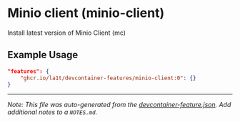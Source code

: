 
# Minio client (minio-client)

Install latest version of Minio Client (mc)

## Example Usage

```json
"features": {
    "ghcr.io/la1t/devcontainer-features/minio-client:0": {}
}
```





---

_Note: This file was auto-generated from the [devcontainer-feature.json](https://github.com/la1t/devcontainer-features/blob/main/src/minio-client/devcontainer-feature.json).  Add additional notes to a `NOTES.md`._
